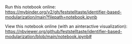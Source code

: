 Run this notebook online: https://mybinder.org/v2/gh/feststelltaste/identifier-based-modularization/main?filepath=notebook.ipynb

View this notebook online (with an ainteractive visualization): https://nbviewer.org/github/feststelltaste/identifier-based-modularization/blob/main/notebook.ipynb#

